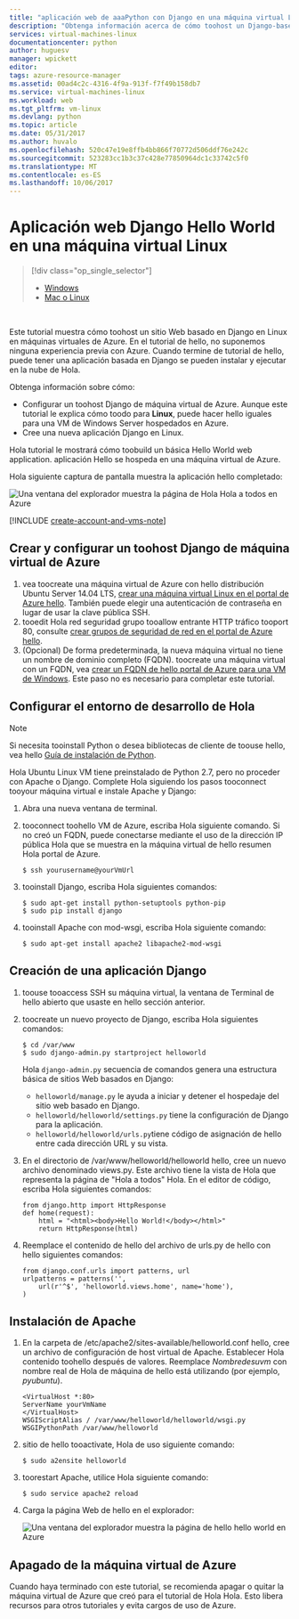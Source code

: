 ```yaml
---
title: "aplicación web de aaaPython con Django en una máquina virtual Linux de Azure | Documentos de Microsoft"
description: "Obtenga información acerca de cómo toohost un Django-based web aplicación en Azure con una VM de Linux."
services: virtual-machines-linux
documentationcenter: python
author: huguesv
manager: wpickett
editor: 
tags: azure-resource-manager
ms.assetid: 00ad4c2c-4316-4f9a-913f-f7f49b158db7
ms.service: virtual-machines-linux
ms.workload: web
ms.tgt_pltfrm: vm-linux
ms.devlang: python
ms.topic: article
ms.date: 05/31/2017
ms.author: huvalo
ms.openlocfilehash: 520c47e19e8ffb4bb866f70772d506ddf76e242c
ms.sourcegitcommit: 523283cc1b3c37c428e77850964dc1c33742c5f0
ms.translationtype: MT
ms.contentlocale: es-ES
ms.lasthandoff: 10/06/2017
---
```

# <a name="django-hello-world-web-app-on-a-linux-vm"></a>Aplicación web Django Hello World en una máquina virtual Linux
> [!div class="op_single_selector"]
> * [Windows](../windows/classic/python-django-web-app.md?toc=%2fazure%2fvirtual-machines%2fwindows%2fclassic%2ftoc.json)
> * [Mac o Linux](../windows/classic/python-django-web-app.md?toc=%2fazure%2fvirtual-machines%2flinux%2ftoc.json)
> 
> 

<br>

Este tutorial muestra cómo toohost un sitio Web basado en Django en Linux en máquinas virtuales de Azure. En el tutorial de hello, no suponemos ninguna experiencia previa con Azure. Cuando termine de tutorial de hello, puede tener una aplicación basada en Django se pueden instalar y ejecutar en la nube de Hola.

Obtenga información sobre cómo:

* Configurar un toohost Django de máquina virtual de Azure. Aunque este tutorial le explica cómo toodo para **Linux**, puede hacer hello iguales para una VM de Windows Server hospedados en Azure. 
* Cree una nueva aplicación Django en Linux.

Hola tutorial le mostrará cómo toobuild un básica Hello World web application. aplicación Hello se hospeda en una máquina virtual de Azure.

Hola siguiente captura de pantalla muestra la aplicación hello completado:

![Una ventana del explorador muestra la página de Hola Hola a todos en Azure](./media/python-django-web-app/mac-linux-django-helloworld-browser.png)

[!INCLUDE [create-account-and-vms-note](../../../includes/create-account-and-vms-note.md)]

## <a name="create-and-set-up-an-azure-virtual-machine-toohost-django"></a>Crear y configurar un toohost Django de máquina virtual de Azure

1. vea toocreate una máquina virtual de Azure con hello distribución Ubuntu Server 14.04 LTS, [crear una máquina virtual Linux en el portal de Azure hello](quick-create-portal.md?toc=%2fazure%2fvirtual-machines%2flinux%2ftoc.json). También puede elegir una autenticación de contraseña en lugar de usar la clave pública SSH.
2. tooedit Hola red seguridad grupo tooallow entrante HTTP tráfico tooport 80, consulte [crear grupos de seguridad de red en el portal de Azure hello](../../virtual-network/virtual-networks-create-nsg-arm-pportal.md).
3. (Opcional) De forma predeterminada, la nueva máquina virtual no tiene un nombre de dominio completo (FQDN).  toocreate una máquina virtual con un FQDN, vea [crear un FQDN de hello portal de Azure para una VM de Windows](../windows/portal-create-fqdn.md?toc=%2fazure%2fvirtual-machines%2flinux%2ftoc.json). Este paso no es necesario para completar este tutorial.

## <a id="setup"></a>Configurar el entorno de desarrollo de Hola
> [!NOTE]
> Si necesita tooinstall Python o desea bibliotecas de cliente de toouse hello, vea hello [Guía de instalación de Python](../../python-how-to-install.md).

Hola Ubuntu Linux VM tiene preinstalado de Python 2.7, pero no proceder con Apache o Django. Complete Hola siguiendo los pasos tooconnect tooyour máquina virtual e instale Apache y Django:

1. Abra una nueva ventana de terminal.
2. tooconnect toohello VM de Azure, escriba Hola siguiente comando. Si no creó un FQDN, puede conectarse mediante el uso de la dirección IP pública Hola que se muestra en la máquina virtual de hello resumen Hola portal de Azure.
   
       $ ssh yourusername@yourVmUrl
3. tooinstall Django, escriba Hola siguientes comandos:
   
       $ sudo apt-get install python-setuptools python-pip
       $ sudo pip install django
4. tooinstall Apache con mod-wsgi, escriba Hola siguiente comando:
   
       $ sudo apt-get install apache2 libapache2-mod-wsgi

## <a name="create-a-new-django-app"></a>Creación de una aplicación Django
1. toouse tooaccess SSH su máquina virtual, la ventana de Terminal de hello abierto que usaste en hello sección anterior.
2. toocreate un nuevo proyecto de Django, escriba Hola siguientes comandos:
   
       $ cd /var/www
       $ sudo django-admin.py startproject helloworld
   
   Hola `django-admin.py` secuencia de comandos genera una estructura básica de sitios Web basados en Django:
   
   * `helloworld/manage.py` le ayuda a iniciar y detener el hospedaje del sitio web basado en Django.
   * `helloworld/helloworld/settings.py` tiene la configuración de Django para la aplicación.
   * `helloworld/helloworld/urls.py`tiene código de asignación de hello entre cada dirección URL y su vista.
3. En el directorio de /var/www/helloworld/helloworld hello, cree un nuevo archivo denominado views.py. Este archivo tiene la vista de Hola que representa la página de "Hola a todos" Hola. En el editor de código, escriba Hola siguientes comandos:
   
       from django.http import HttpResponse
       def home(request):
           html = "<html><body>Hello World!</body></html>"
           return HttpResponse(html)
4. Reemplace el contenido de hello del archivo de urls.py de hello con hello siguientes comandos:
   
       from django.conf.urls import patterns, url
       urlpatterns = patterns('',
           url(r'^$', 'helloworld.views.home', name='home'),
       )

## <a name="set-up-apache"></a>Instalación de Apache
1. En la carpeta de /etc/apache2/sites-available/helloworld.conf hello, cree un archivo de configuración de host virtual de Apache. Establecer Hola contenido toohello después de valores. Reemplace *Nombredesuvm* con nombre real de Hola de máquina de hello está utilizando (por ejemplo, *pyubuntu*).
   
       <VirtualHost *:80>
       ServerName yourVmName
       </VirtualHost>
       WSGIScriptAlias / /var/www/helloworld/helloworld/wsgi.py
       WSGIPythonPath /var/www/helloworld
2. sitio de hello tooactivate, Hola de uso siguiente comando:
   
       $ sudo a2ensite helloworld
3. toorestart Apache, utilice Hola siguiente comando:
   
       $ sudo service apache2 reload
4. Carga la página Web de hello en el explorador:
   
   ![Una ventana del explorador muestra la página de hello hello world en Azure](./media/python-django-web-app/mac-linux-django-helloworld-browser.png)

## <a name="shut-down-your-azure-virtual-machine"></a>Apagado de la máquina virtual de Azure
Cuando haya terminado con este tutorial, se recomienda apagar o quitar la máquina virtual de Azure que creó para el tutorial de Hola Hola. Esto libera recursos para otros tutoriales y evita cargos de uso de Azure.

